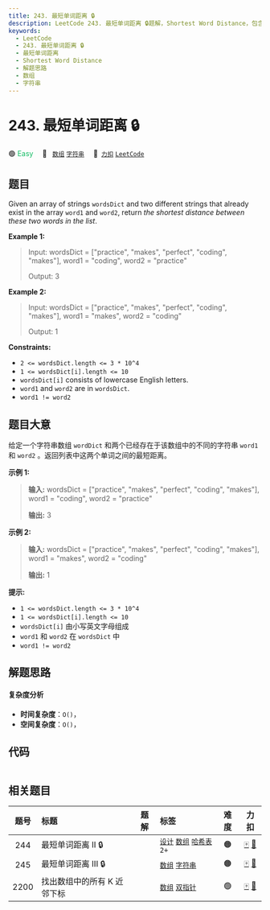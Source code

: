 ```yaml
---
title: 243. 最短单词距离 🔒
description: LeetCode 243. 最短单词距离 🔒题解，Shortest Word Distance，包含解题思路、复杂度分析以及完整的 JavaScript 代码实现。
keywords:
  - LeetCode
  - 243. 最短单词距离 🔒
  - 最短单词距离
  - Shortest Word Distance
  - 解题思路
  - 数组
  - 字符串
---
```


# 243. 最短单词距离 🔒

🟢 <font color=#15bd66>Easy</font>&emsp; 🔖&ensp; [`数组`](/tag/array.md) [`字符串`](/tag/string.md)&emsp; 🔗&ensp;[`力扣`](https://leetcode.cn/problems/shortest-word-distance) [`LeetCode`](https://leetcode.com/problems/shortest-word-distance)

## 题目

Given an array of strings `wordsDict` and two different strings that already
exist in the array `word1` and `word2`, return _the shortest distance between
these two words in the list_.



**Example 1:**

> Input: wordsDict = ["practice", "makes", "perfect", "coding", "makes"], word1 = "coding", word2 = "practice"
> 
> Output: 3

**Example 2:**

> Input: wordsDict = ["practice", "makes", "perfect", "coding", "makes"], word1 = "makes", word2 = "coding"
> 
> Output: 1

**Constraints:**

  * `2 <= wordsDict.length <= 3 * 10^4`
  * `1 <= wordsDict[i].length <= 10`
  * `wordsDict[i]` consists of lowercase English letters.
  * `word1` and `word2` are in `wordsDict`.
  * `word1 != word2`


## 题目大意

给定一个字符串数组 `wordDict` 和两个已经存在于该数组中的不同的字符串 `word1` 和 `word2` 。返回列表中这两个单词之间的最短距离。



**示例 1:**

> 
> 
> 
> 
> 
> **输入:** wordsDict = ["practice", "makes", "perfect", "coding", "makes"], word1 = "coding", word2 = "practice"
> 
> **输出:** 3
> 
> 

**示例  2:**

> 
> 
> 
> 
> 
> **输入:** wordsDict = ["practice", "makes", "perfect", "coding", "makes"], word1 = "makes", word2 = "coding"
> 
> **输出:** 1



**提示:**

  * `1 <= wordsDict.length <= 3 * 10^4`
  * `1 <= wordsDict[i].length <= 10`
  * `wordsDict[i]` 由小写英文字母组成
  * `word1` 和 `word2` 在 `wordsDict` 中
  * `word1 != word2`


## 解题思路

#### 复杂度分析

- **时间复杂度**：`O()`，
- **空间复杂度**：`O()`，

## 代码

```javascript

```

## 相关题目

<!-- prettier-ignore -->
| 题号 | 标题 | 题解 | 标签 | 难度 | 力扣 |
| :------: | :------ | :------: | :------ | :------: | :------: |
| 244 | 最短单词距离 II 🔒 |  |  [`设计`](/tag/design.md) [`数组`](/tag/array.md) [`哈希表`](/tag/hash-table.md) `2+` | 🟠 | [🀄️](https://leetcode.cn/problems/shortest-word-distance-ii) [🔗](https://leetcode.com/problems/shortest-word-distance-ii) |
| 245 | 最短单词距离 III 🔒 |  |  [`数组`](/tag/array.md) [`字符串`](/tag/string.md) | 🟠 | [🀄️](https://leetcode.cn/problems/shortest-word-distance-iii) [🔗](https://leetcode.com/problems/shortest-word-distance-iii) |
| 2200 | 找出数组中的所有 K 近邻下标 |  |  [`数组`](/tag/array.md) [`双指针`](/tag/two-pointers.md) | 🟢 | [🀄️](https://leetcode.cn/problems/find-all-k-distant-indices-in-an-array) [🔗](https://leetcode.com/problems/find-all-k-distant-indices-in-an-array) |